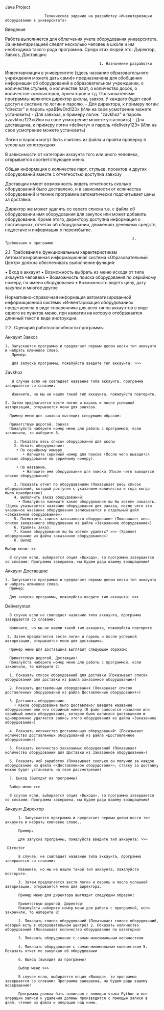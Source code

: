 Java Project


                      Техническое задание на разработку «Инвентаризации оборудовании в университета»

  Введение

  Работа выполняется для облегчения учета оборудования университета. За инвентаризацией следят несколько человек в школе и им необходима такого рода программа. Среди этих людей это: Директор, Завхоз, Доставщик:

                                               1. Назначение разработки
  Инвентаризация в университете (здесь название образовательного учреждения можете дать сами)» предназначена для обобщения информации об оборудований в образовательном учреждении, о количестве стульев, о количестве парт, о количество досок, о количестве компьютеров, проекторов и т.д.
  Пользователями программы являются директор школы, завхоз. У каждого будет свой доступ к системе по логин и паролю. 
    - Для директора, к примеру логин: "director" и пароль «pa$$wOrd123» (Или на свое усмотрение можете установить)
    - Для завхоза, к примеру логин: "zavkhoz" и пароль «zavkhoz123»(Или на свое усмотрение можете установить) 
    - Для доставщика, к примеру логин «delivery» и пароль «delivery123» (Или на свое усмотрение можете установить)

  Логин и пароли могут быть считаны из файла и пройти проверку в условных конструкциях. 
  
  В зависимости от категории аккаунта того или иного человека, открывается соответствующее меню.

  Общая информация о количестве парт, стульев, проектов и других оборудований вместе с отчетностью доступна завхозу

  Доставщик имеет возможность видеть отчетность сколько оборудований было доставлено, и в зависимости от количества оборудований и техник программа автоматически подсчитывает цены за доставки.

  Директор же может удалять со своего списка т.е. с файла об оборудовании имя оборудования для закупок или может добавить оборудование. Кроме этого, директору доступна информация о поставщиках, отчетах об оборудовании, движениях денежных средств, недостаче и информация о переизбытке.

                                                              
                                                              2. Требования к программе

  2.1. Требования к функциональным характеристикам Автоматизированная информационная система «Образовательный Центр» должна обеспечивать выполнение функций:

• Вход в аккаунт 
• Возможность выбрать из меню исходя от типа аккаунта человека
• Возможность поиска оборудования по серийному номеру, по имени оборудования 
• Возможность видеть цену, дату закупок и многое другое

  Нормативно-справочная информация автоматизированной информационной системы »Инвентаризация оборудования» представлена в виде справочника для всех типов аккаунтов в виде одного из пунктов меню, при нажатии на которую отображается длинный текст в виде инструкции.

  2.2. Сценарий работоспособности программы

  Аккаунт Завхоз

    1. Запускается программа и предлагает первым делом вести тип аккаунта и набрать ключевое слово.
       Пример:
       
       Для запуска программы, пожалуйста введите тип аккаунта: >>>
  
  Zavkhoz

       В случае если не совпадает название типа аккаунта, программа завершается со словами:

       Извините, но мы не нашли такой тип аккаунта, пожалуйста повторите.

    2. Затем предлагается вести логин и пароль и после успешной авторизации, открывается меню для завхоза.

      Пример меню для завхоза выглядит следующим образом:

      Приветствую дорогой, Завхоз
      Пожалуйста наберите номер меню для работы с программой, если закончили, то наберите 8. 
        
        1. Показать весь список оборудований для школы
        2. Искать оборудования: 
         • По серийному номеру
            • Напишите серийный номер для поиска (После чего выводится список оборудования по серийному номеру).

         • По названию.
            • Напишите имя оборудования для поиска (После чего выводится список оборудования)

        3. Показать отчет по оборудованиям (Показывает весь список оборудований, который доступен с указанием количества и года когда было приобретено) 
        4. Выполнить заказ оборудований:
          • Пожалуйста напишите какое оборудование вы бы хотели заказать. (Здесь указывается название оборудования для заказа, после чего это указанное название оборудования записывается в отдельный файл «Заказанное оборудование») 
        5. Посмотреть список заказанного оборудование (Показывает весь список заказанного оборудование из файла «Заказанное оборудование»)
        6. Удалить заказ: 
        7. Какое оборудование вы бы хотели удалить? >>> (Удаляет оборудование из файла заказанное оборудование»)
        8. Выход
    
    Выбор меню: >>

      В случае если, выбирается опция «Выхода», то программа завершается со словами: Программа завершена, мы будем рады вашему возвращению!

Аккаунт Доставщик:

    1. Запускается программа и предлагает первым делом вести тип аккаунта и набрать ключевое слово.
      Пример:
      
      Для запуска программы, пожалуйста введите тип аккаунта: >>>

  Deliveryman

      В случае если не совпадает название типа аккаунта, программа завершается со словами:

      Извините, но мы не нашли такой тип аккаунта, пожалуйста повторите.

     2. Затем предлагается вести логин и пароль и после успешной авторизации, открывается меню для доставщика.

      Пример меню для доставщика выглядит следующим образом:

      Приветствую дорогой, Доставщик! 
      Пожалуйста наберите номер меню для работы с программой, если закончили, то наберите 7:

      1. Показать список оборудований для доставки (Показывает список оборудований для доставки из файла заказанное оборудование»)

      2. Показать доставленные оборудования (Показывает список доставленных оборудований из файла Доставленные оборудования»)

      3. Доставить оборудование. 
        • Какое оборудование было доставлено? Введите название оборудование или его серийный номер (В файл заносится название или серийный номер оборудования, которое было написано доставщиком и одновременно удаляется запись этого оборудования из файла «Заказанное оборудование»)

      4. Показать количество доставленных оборудований: (Показывает количество доставленных оборудований из файла «Доставленное оборудование»)

      5. Показать количество заказанных оборудований (Показывает количество оборудований для Доставки из Заказанное оборудование») 
      
      6. Показать мой заработок (Показывает сколько он получил за каждое оборудование из файла <<Доставленное оборудовани>>, ставку за доставку можно будет установить на свое рассмотрение) 
      
      7. Выход (Выходит из программы)

      Выбор меню >>>

      В случае если, выбирается опция «Выхода», то программа завершается со словами: Программа завершена, мы будем рады вашему возвращению!

Аккаунт Директор

          1. Запускается программа и предлагает первым делом вести тип аккаунта и набрать ключевое слово..

          Пример:

          Для запуска программы, пожалуйста введите тип аккаунта: >>>

     Director

          В случае, не совпадает название типа аккаунта, программа завершается со словами:

          Извините, но мы не нашли такой тип аккаунта, пожалуйста повторите.

          3. Затем предлагается вести логин и пароль и после успешной авторизации, открывается меню для директора.

          Пример меню для директора выглядит следующим образом:

          Приветствую дорогой, Директор! 
          Пожалуйста наберите номер меню для работы с программой, если закончили, то наберите 8:

          1. Показать список оборудований (Показывает список оборудований, который есть в образовательном центре) 2. Показать количество оборудований (Показывает количество оборудование по категории)

          3. Показать оборудование с самым максимальным количеством

          4. Показать оборудование с самым минимальным количеством 5. Показать отчет по закупкам об оборудовании

          6. Выход (выходит из программы)

          Выбор меню >>>

          В случае если, выбирается опция «Выхода», то программа завершается со словами: Программа завершена, мы будем рады вашему возвращению!

          Программа должна быть написано с помощью языка Python и все операции записи и удаления должны производится с помощью записи в файл, чтение из файла и операции над ними.
